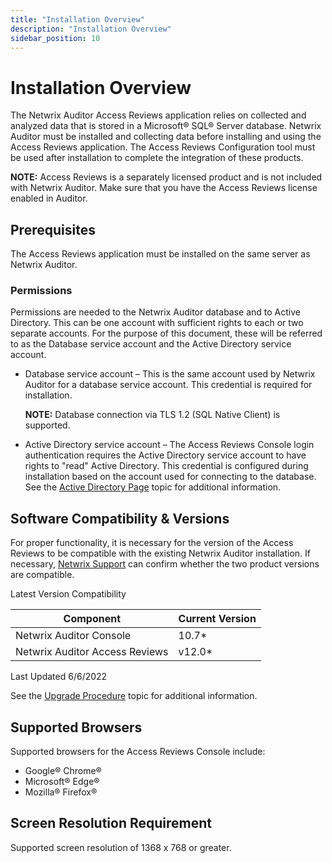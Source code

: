 ```yaml
---
title: "Installation Overview"
description: "Installation Overview"
sidebar_position: 10
---
```


# Installation Overview

The Netwrix Auditor Access Reviews application relies on collected and analyzed data that is stored
in a Microsoft® SQL® Server database. Netwrix Auditor must be installed and collecting data before
installing and using the Access Reviews application. The Access Reviews Configuration tool must be
used after installation to complete the integration of these products.

**NOTE:** Access Reviews is a separately licensed product and is not included with Netwrix Auditor.
Make sure that you have the Access Reviews license enabled in Auditor.

## Prerequisites

The Access Reviews application must be installed on the same server as Netwrix Auditor.

### Permissions

Permissions are needed to the Netwrix Auditor database and to Active Directory. This can be one
account with sufficient rights to each or two separate accounts. For the purpose of this document,
these will be referred to as the Database service account and the Active Directory service account.

- Database service account – This is the same account used by Netwrix Auditor for a database service
  account. This credential is required for installation.

    **NOTE:** Database connection via TLS 1.2 (SQL Native Client) is supported.

- Active Directory service account – The Access Reviews Console login authentication requires the
  Active Directory service account to have rights to "read" Active Directory. This credential is
  configured during installation based on the account used for connecting to the database. See the
  [Active Directory Page](/docs/auditor/10.8/accessreviews/admin/configuration/activedirectory.md) topic for additional
  information.

## Software Compatibility & Versions

For proper functionality, it is necessary for the version of the Access Reviews to be compatible
with the existing Netwrix Auditor installation. If necessary,
[Netwrix Support](https://www.netwrix.com/support.html) can confirm whether the two product versions
are compatible.

Latest Version Compatibility

| Component                      | Current Version |
| ------------------------------ | --------------- |
| Netwrix Auditor Console        | 10.7\*          |
| Netwrix Auditor Access Reviews | v12.0\*         |

Last Updated 6/6/2022

See the [Upgrade Procedure](/docs/auditor/10.8/accessreviews/installation/upgrade.md) topic for additional information.

## Supported Browsers

Supported browsers for the Access Reviews Console include:

- Google® Chrome®
- Microsoft® Edge®
- Mozilla® Firefox®

## Screen Resolution Requirement

Supported screen resolution of 1368 x 768 or greater.
